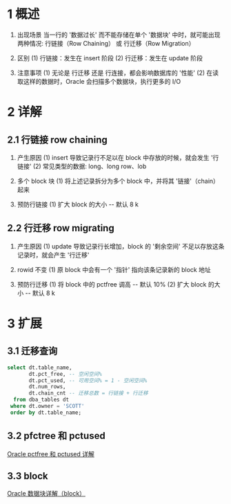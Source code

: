 # 1 概述
1. 出现场景
   当一行的 '数据过长' 而不能存储在单个 '数据块' 中时，就可能出现两种情况: 
   行链接（Row Chaining） 或 行迁移（Row Migration）

2. 区别
   (1) 行链接：发生在 insert 阶段
   (2) 行迁移：发生在 update 阶段

3. 注意事项
   (1) 无论是 行迁移 还是 行连接，都会影响数据库的 '性能'
   (2) 在读取这样的数据时，Oracle 会扫描多个数据块，执行更多的 I/O

# 2 详解
## 2.1 行链接 row chaining
1. 产生原因
   (1) insert 导致记录行不足以在 block 中存放的时候，就会发生 '行链接'
   (2) 常见类型的数据: long、long row、lob
   
2. 多个 block 块
   (1) 将上述记录拆分为多个 block 中，并将其 '链接'（chain）起来
   
3. 预防行链接
   (1) 扩大 block 的大小          -- 默认 8 k

## 2.2 行迁移 row migrating
1. 产生原因
   (1) update 导致记录行长增加，block 的 '剩余空间' 不足以存放这条记录时，就会产生 '行迁移'
   
2. rowid 不变
   (1) 原 block 中会有一个 '指针' 指向该条记录新的 block 地址

3. 预防行迁移
   (1) 将 block 中的 pctfree 调高 -- 默认 10%
   (2) 扩大 block 的大小          -- 默认 8 k

# 3 扩展
## 3.1 迁移查询
```sql
select dt.table_name,
       dt.pct_free, -- 空闲空间%
       dt.pct_used, -- 可用空间% = 1 - 空闲空间%
       dt.num_rows,
       dt.chain_cnt -- 迁移总数 = 行链接 + 行迁移
  from dba_tables dt
 where dt.owner = 'SCOTT'
 order by dt.table_name;
```
## 3.2 pfctree 和 pctused
[Oracle pctfree 和 pctused 详解](https://blog.csdn.net/qq_34745941/article/details/119595978)
## 3.3 block
[Oracle 数据块详解（block）](https://blog.csdn.net/qq_34745941/article/details/109812782)
